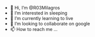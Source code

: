 - 👋 Hi, I’m @R03Milagros
- 👀 I’m interested in sleeping
- 🌱 I’m currently learning to live
- 💞️ I’m looking to collaborate on google
- 📫 How to reach me ...

<!---
R03Milagros/R03Milagros is a ✨ special ✨ repository because its `README.md` (this file) appears on your GitHub profile.
You can click the Preview link to take a look at your changes.
--->
